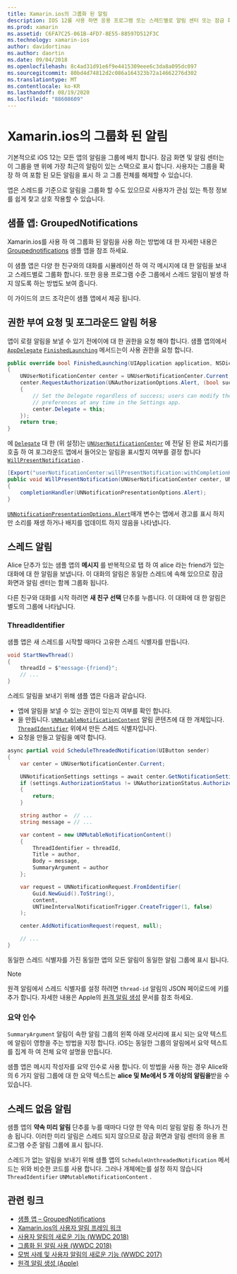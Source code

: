 ```yaml
---
title: Xamarin.ios의 그룹화 된 알림
description: IOS 12를 사용 하면 응용 프로그램 또는 스레드별로 알림 센터 또는 잠금 화면에서 알림을 그룹화 할 수 있습니다. 이 문서에서는 Xamarin.ios를 사용 하 여 스레드 및 스레드 없는 알림을 보내는 방법을 설명 합니다.
ms.prod: xamarin
ms.assetid: C6FA7C25-061B-4FD7-8E55-88597D512F3C
ms.technology: xamarin-ios
author: davidortinau
ms.author: daortin
ms.date: 09/04/2018
ms.openlocfilehash: 8c4ad31d91e6f9e4415309eee6c3da8a095dc097
ms.sourcegitcommit: 80bd4d74812d2c086a164323b72a14662276d302
ms.translationtype: MT
ms.contentlocale: ko-KR
ms.lasthandoff: 08/19/2020
ms.locfileid: "88608609"
---
```

# <a name="grouped-notifications-in-xamarinios"></a>Xamarin.ios의 그룹화 된 알림

기본적으로 iOS 12는 모든 앱의 알림을 그룹에 배치 합니다. 잠금 화면 및 알림 센터는이 그룹을 맨 위에 가장 최근의 알림이 있는 스택으로 표시 합니다. 사용자는 그룹을 확장 하 여 포함 된 모든 알림을 표시 하 고 그룹 전체를 해제할 수 있습니다.

앱은 스레드를 기준으로 알림을 그룹화 할 수도 있으므로 사용자가 관심 있는 특정 정보를 쉽게 찾고 상호 작용할 수 있습니다.

## <a name="sample-app-groupednotifications"></a>샘플 앱: GroupedNotifications

Xamarin.ios를 사용 하 여 그룹화 된 알림을 사용 하는 방법에 대 한 자세한 내용은 [Groupednotifications](https://docs.microsoft.com/samples/xamarin/ios-samples/ios12-groupednotifications) 샘플 앱을 참조 하세요.

이 샘플 앱은 다양 한 친구와의 대화를 시뮬레이션 하 여 각 메시지에 대 한 알림을 보내고 스레드별로 그룹화 합니다. 또한 응용 프로그램 수준 그룹에서 스레드 알림이 발생 하지 않도록 하는 방법도 보여 줍니다.

이 가이드의 코드 조각은이 샘플 앱에서 제공 됩니다.

## <a name="request-authorization-and-allow-foreground-notifications"></a>권한 부여 요청 및 포그라운드 알림 허용

앱이 로컬 알림을 보낼 수 있기 전에이에 대 한 권한을 요청 해야 합니다. 샘플 앱의에서 [`AppDelegate`](xref:UIKit.UIApplicationDelegate) [`FinishedLaunching`](xref:UIKit.UIApplicationDelegate.FinishedLaunching(UIKit.UIApplication,Foundation.NSDictionary)) 메서드는이 사용 권한을 요청 합니다.

```csharp
public override bool FinishedLaunching(UIApplication application, NSDictionary launchOptions)
{
    UNUserNotificationCenter center = UNUserNotificationCenter.Current;
    center.RequestAuthorization(UNAuthorizationOptions.Alert, (bool success, NSError error) =>
    {
        // Set the Delegate regardless of success; users can modify their notification
        // preferences at any time in the Settings app.
        center.Delegate = this;
    });
    return true;
}
```

에 [`Delegate`](xref:UserNotifications.UNUserNotificationCenter.Delegate) 대 한 (위 설정)는 [`UNUserNotificationCenter`](xref:UserNotifications.UNUserNotificationCenter) 에 전달 된 완료 처리기를 호출 하 여 포그라운드 앱에서 들어오는 알림을 표시할지 여부를 결정 합니다 [`WillPresentNotification`](xref:UserNotifications.UNUserNotificationCenterDelegate_Extensions.WillPresentNotification(UserNotifications.IUNUserNotificationCenterDelegate,UserNotifications.UNUserNotificationCenter,UserNotifications.UNNotification,System.Action{UserNotifications.UNNotificationPresentationOptions})) .

```csharp
[Export("userNotificationCenter:willPresentNotification:withCompletionHandler:")]
public void WillPresentNotification(UNUserNotificationCenter center, UNNotification notification, System.Action<UNNotificationPresentationOptions> completionHandler)
{
    completionHandler(UNNotificationPresentationOptions.Alert);
}
```

[`UNNotificationPresentationOptions.Alert`](xref:UserNotifications.UNNotificationPresentationOptions)매개 변수는 앱에서 경고를 표시 하지만 소리를 재생 하거나 배지를 업데이트 하지 않음을 나타냅니다.

## <a name="threaded-notifications"></a>스레드 알림

Alice 단추가 있는 샘플 앱의 **메시지** 를 반복적으로 탭 하 여 alice 라는 friend가 있는 대화에 대 한 알림을 보냅니다.
이 대화의 알림은 동일한 스레드에 속해 있으므로 잠금 화면과 알림 센터는 함께 그룹화 됩니다.

다른 친구와 대화를 시작 하려면 **새 친구 선택** 단추를 누릅니다. 이 대화에 대 한 알림은 별도의 그룹에 나타납니다.

### <a name="threadidentifier"></a>ThreadIdentifier

샘플 앱은 새 스레드를 시작할 때마다 고유한 스레드 식별자를 만듭니다.

```csharp
void StartNewThread()
{
    threadId = $"message-{friend}";
    // ...
}
```

스레드 알림을 보내기 위해 샘플 앱은 다음과 같습니다.

- 앱에 알림을 보낼 수 있는 권한이 있는지 여부를 확인 합니다.
- 을 만듭니다. [`UNMutableNotificationContent`](xref:UserNotifications.UNMutableNotificationContent)
알림 콘텐츠에 대 한 개체입니다. [`ThreadIdentifier`](xref:UserNotifications.UNMutableNotificationContent.ThreadIdentifier)
위에서 만든 스레드 식별자입니다.
- 요청을 만들고 알림을 예약 합니다.

```csharp
async partial void ScheduleThreadedNotification(UIButton sender)
{
    var center = UNUserNotificationCenter.Current;

    UNNotificationSettings settings = await center.GetNotificationSettingsAsync();
    if (settings.AuthorizationStatus != UNAuthorizationStatus.Authorized)
    {
        return;
    }

    string author =  // ...
    string message = // ...

    var content = new UNMutableNotificationContent()
    {
        ThreadIdentifier = threadId,
        Title = author,
        Body = message,
        SummaryArgument = author
    };

    var request = UNNotificationRequest.FromIdentifier(
        Guid.NewGuid().ToString(),
        content,
        UNTimeIntervalNotificationTrigger.CreateTrigger(1, false)
    );

    center.AddNotificationRequest(request, null);

    // ...
}
```

동일한 스레드 식별자를 가진 동일한 앱의 모든 알림이 동일한 알림 그룹에 표시 됩니다.

> [!NOTE]
> 원격 알림에서 스레드 식별자를 설정 하려면 `thread-id` 알림의 JSON 페이로드에 키를 추가 합니다. 자세한 내용은 Apple의 [원격 알림 생성](https://developer.apple.com/documentation/usernotifications/setting_up_a_remote_notification_server/generating_a_remote_notification) 문서를 참조 하세요.

### <a name="summaryargument"></a>요약 인수

`SummaryArgument` 알림이 속한 알림 그룹의 왼쪽 아래 모서리에 표시 되는 요약 텍스트에 알림이 영향을 주는 방법을 지정 합니다. iOS는 동일한 그룹의 알림에서 요약 텍스트를 집계 하 여 전체 요약 설명을 만듭니다.

샘플 앱은 메시지 작성자를 요약 인수로 사용 합니다. 이 방법을 사용 하는 경우 Alice와의 6 가지 알림 그룹에 대 한 요약 텍스트는 **alice 및 Me에서 5 개 이상의 알림을**받을 수 있습니다.

## <a name="unthreaded-notifications"></a>스레드 없음 알림

샘플 앱의 **약속 미리 알림** 단추를 누를 때마다 다양 한 약속 미리 알림 알림 중 하나가 전송 됩니다. 이러한 미리 알림은 스레드 되지 않으므로 잠금 화면과 알림 센터의 응용 프로그램 수준 알림 그룹에 표시 됩니다.

스레드가 없는 알림을 보내기 위해 샘플 앱의 `ScheduleUnthreadedNotification` 메서드는 위와 비슷한 코드를 사용 합니다.
그러나 개체에는를 설정 하지 않습니다 `ThreadIdentifier` `UNMutableNotificationContent` .

## <a name="related-links"></a>관련 링크

- [샘플 앱 – GroupedNotifications](https://docs.microsoft.com/samples/xamarin/ios-samples/ios12-groupednotifications)
- [Xamarin.ios의 사용자 알림 프레임 워크](~/ios/platform/user-notifications/index.md)
- [사용자 알림의 새로운 기능 (WWDC 2018)](https://developer.apple.com/videos/play/wwdc2018/710/)
- [그룹화 된 알림 사용 (WWDC 2018)](https://developer.apple.com/videos/play/wwdc2018/711/)
- [모범 사례 및 사용자 알림의 새로운 기능 (WWDC 2017)](https://developer.apple.com/videos/play/wwdc2017/708/)
- [원격 알림 생성 (Apple)](https://developer.apple.com/documentation/usernotifications/setting_up_a_remote_notification_server/generating_a_remote_notification)
